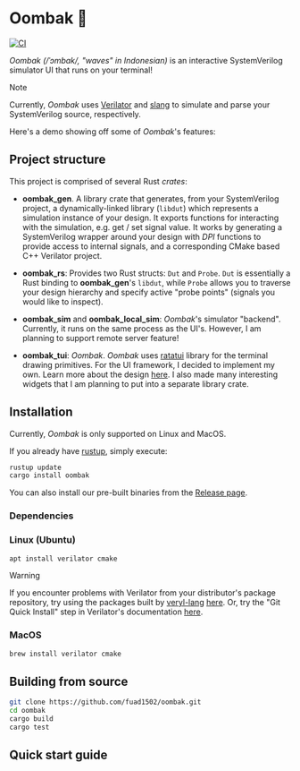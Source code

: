 # Oombak 🌊

[![CI](https://github.com/fuad1502/oombak/actions/workflows/CI.yml/badge.svg)](https://github.com/fuad1502/oombak/actions/workflows/CI.yml)

*Oombak (/ˈɔmbak/, "waves" in Indonesian)* is an interactive SystemVerilog simulator UI that runs on your terminal!

> [!NOTE]
> Currently, *Oombak* uses [Verilator](https://github.com/verilator/verilator) and [slang](https://github.com/MikePopoloski/slang) to simulate and parse your SystemVerilog source, respectively.

Here's a demo showing off some of *Oombak*'s features:

## Project structure

This project is comprised of several Rust *crates*:

- **oombak_gen**. A library crate that generates, from your SystemVerilog project, a dynamically-linked library (`libdut`) which represents a simulation instance of your design. It exports functions for interacting with the simulation, e.g. get / set signal value. It works by generating a SystemVerilog wrapper around your design with *DPI* functions to provide access to internal signals, and a corresponding CMake based C++ Verilator project.

- **oombak_rs**: Provides two Rust structs: `Dut` and `Probe`. `Dut` is essentially a Rust binding to **oombak_gen**'s `libdut`, while `Probe` allows you to traverse your design hierarchy and specify active "probe points" (signals you would like to inspect).

- **oombak_sim** and **oombak_local_sim**: *Oombak*'s simulator "backend". Currently, it runs on the same process as the UI's. However, I am planning to support remote server feature!

- **oombak_tui**: *Oombak*. *Oombak* uses [ratatui](https://github.com/ratatui/ratatui) library for the terminal drawing primitives. For the UI framework, I decided to implement my own. Learn more about the design [here](). I also made many interesting widgets that I am planning to put into a separate library crate. 

## Installation

Currently, *Oombak* is only supported on Linux and MacOS.

If you already have [rustup](https://www.rust-lang.org/learn/get-started), simply execute:

```sh
rustup update
cargo install oombak
```
You can also install our pre-built binaries from the [Release page](https://github.com/fuad1502/oombak/releases).

### Dependencies

### Linux (Ubuntu)

```sh
apt install verilator cmake
```
> [!WARNING]
> If you encounter problems with Verilator from your distributor's package repository, try using the packages built by [veryl-lang]() [here](https://github.com/veryl-lang/verilator-package/releases). Or, try the "Git Quick Install" step in Verilator's documentation [here](https://veripool.org/guide/latest/install.html#git-quick-install).

### MacOS

```sh
brew install verilator cmake
```

## Building from source

```sh
git clone https://github.com/fuad1502/oombak.git
cd oombak
cargo build
cargo test
```

## Quick start guide
